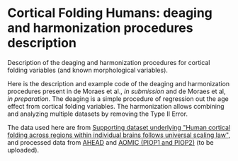 # Cortical Folding Humans: deaging and harmonization procedures description
Description of the deaging and harmonization procedures for cortical folding variables (and known morphological variables).

Here is the description and example code of the deaging and harmonization procedures present in de Moraes et al., *in submission* and de Moraes et al, *in preparation*.
The deaging is a simple procedure of regression out the age effect from cortical folding variables. The harmonization allows combining and analyzing multiple datasets by removing the Type II Error. 

The data used here are from [Supporting dataset underlying "Human cortical folding across regions within individual brains follows universal scaling law"](https://zenodo.org/record/2595060), and processed data from [AHEAD](https://www.sciencedirect.com/science/article/pii/S1053811920306868) and [AOMIC (PIOP1 and PIOP2)](https://www.nature.com/articles/s41597-021-00870-6) (to be uploaded).
